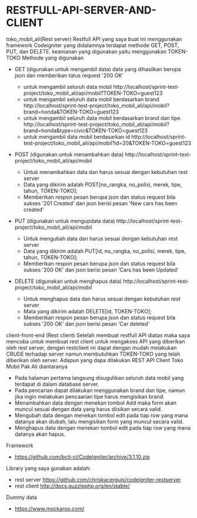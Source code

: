 # RESTFULL-API-SERVER-AND-CLIENT
toko_mobil_ali(Rest server)
Restfull API yang saya buat ini menggunakan framework Codeigniter yang didalamnya terdapat methode GET, POST, PUT, dan DELETE. 
keamanan yang digunakan yaitu menggunakan TOKEN-TOKO
Methode yang digunakan 
+ GET (digunakan untuk mengambil data) data yang dihasilkan berupa json dan memberikan tatus request '200 OK'
  - untuk mengambil seluruh data mobil 
  http://localhost/sprint-test-project/toko_mobil_ali/api/mobil?TOKEN-TOKO=guest123
  - untuk mengambil seluruh data mobil berdasarkan brand
  http://localhost/sprint-test-project/toko_mobil_ali/api/mobil?brand=honda&TOKEN-TOKO=guest123
  - untuk mengambil seluruh data mobil berdasarkan brand dan tipe
  http://localhost/sprint-test-project/toko_mobil_ali/api/mobil?brand=honda&type=civic&TOKEN-TOKO=guest123
  - untuk mengambil data mobil berdasarkan id 
  http://localhost/sprint-test-project/toko_mobil_ali/api/mobil?id=20&TOKEN-TOKO=guest123
      
+ POST (digunakan untuk menambahkan data) http://localhost/sprint-test-project/toko_mobil_ali/api/mobil 
  - Untuk menambahkan data dan harus sesuai dengan kebutuhan rest server 
  - Data yang dikirim adalah POST[no_rangka, no_polisi, merek, tipe, tahun, TOKEN-TOKO];
  - Memberikan respon pesan berupa json dan status request bila sukses '201 Created' dan json berisi pesan 'New cars has been created'
+ PUT (digunakan untuk mengupdata data) http://localhost/sprint-test-project/toko_mobil_ali/api/mobil 
  - Untuk mengubah data dan harus sesuai dengan kebutuhan rest server 
  - Data yang dikirim adalah PUT[id, no_rangka, no_polisi, merek, tipe, tahun, TOKEN-TOKO];
  - Memberikan respon pesan berupa json dan status request bila sukses '200 OK' dan json berisi pesan 'Cars has been Updated'
+ DELETE (digunakan untuk menghapus data) http://localhost/sprint-test-project/toko_mobil_ali/api/mobil 
  - Untuk menghapus data dan harus sesuai dengan kebutuhan rest server 
  - Mata yang dikirim adalah DELETE[id, TOKEN-TOKO];
  - Memberikan respon pesan berupa json dan status request bila sukses '200 OK' dan json berisi pesan 'Car deleted'

client-front-end (Rest client)
Setelah membuat restfull API diatas maka saya mencoba untuk membuat rest client untuk mengakses API yang diberikan oleh rest server,
dengan restclient ini dapat dengan mudah melakukan CRUDE terhadap server namun membutuhkan TOKEN-TOKO yang telah diberikan oleh server.
Adapun yang dapa dilakukan REST API Client Toko Mobil Pak Ali diantaranya
  + Pada halaman pertama langsung disuguhkan seluruh data mobil yang terdapat di dalam database server.
  + Pada pencarian dapat dilakukan menggunakan brand dan tipe, namun jika ingin melakukan pencaarian tipe harus mengisikan brand.
  + Menambahkan data dengan menekan tombol Add maka form akan muncul sesuai dengan data yang harus diisikan secara valid.
  + Mengubah data dengan menekan tombol edit pada tiap row yang mana datanya akan diubah, lalu mengisikan form yang muncul secara valid.
  + Menghapus data dengan menekan  tombol edit pada tiap row yang mana datanya akan hapus.
   
Framework   
- https://github.com/bcit-ci/CodeIgniter/archive/3.1.10.zip

Library yang saya gunakan adalah:
- rest server https://github.com/chriskacerguis/codeigniter-restserver
- rest client http://docs.guzzlephp.org/en/stable/

Dummy data 
- https://www.mockaroo.com/
    
    
